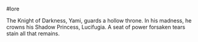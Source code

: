 #lore 

The Knight of Darkness, Yami, guards a hollow throne.
In his madness, he crowns his Shadow Princess, Lucifugia.
A seat of power forsaken tears stain all that remains.